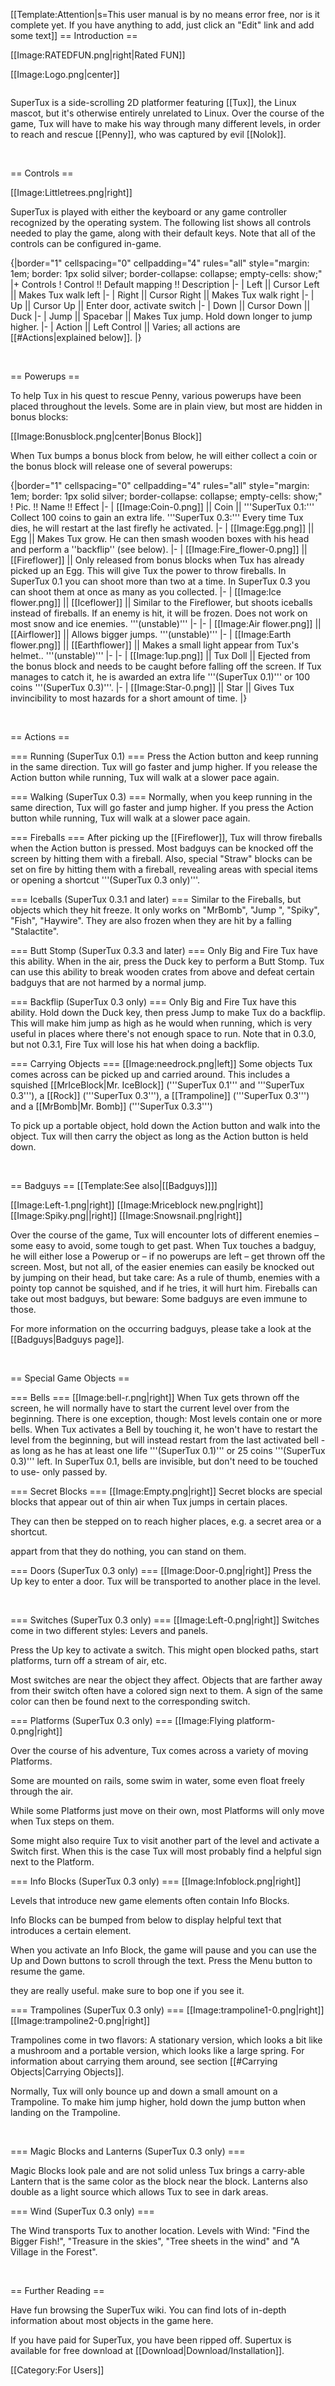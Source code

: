 [[Template:Attention|s=This user manual is by no means error free, nor is it complete yet. If you have anything to add, just click an "Edit" link and add some text]]
== Introduction ==

[[Image:RATEDFUN.png|right|Rated FUN]]

[[Image:Logo.png|center]]

<p style="margin-top: 2em;">
SuperTux is a side-scrolling 2D platformer featuring [[Tux]], the Linux mascot, but it's otherwise entirely unrelated to Linux. Over the course of the game, Tux will have to make his way through many different levels, in order to reach and rescue [[Penny]], who was captured by evil [[Nolok]].
</p>

<br style="clear: both;" />

== Controls ==

[[Image:Littletrees.png|right]]

SuperTux is played with either the keyboard or any game controller recognized by the operating system. The following list shows all controls needed to play the game, along with their default keys. Note that all of the controls can be configured in-game.

{|border="1" cellspacing="0" cellpadding="4" rules="all" style="margin: 1em; border: 1px solid silver; border-collapse: collapse; empty-cells: show;"
|+ Controls
! Control !! Default mapping !! Description
|-
| Left || Cursor Left || Makes Tux walk left
|-
| Right || Cursor Right || Makes Tux walk right
|-
| Up || Cursor Up || Enter door, activate switch
|-
| Down || Cursor Down || Duck
|-
| Jump || Spacebar || Makes Tux jump. Hold down longer to jump higher.
|-
| Action || Left Control || Varies; all actions are [[#Actions|explained below]].
|}

<br style="clear: both;" />

== Powerups ==

To help Tux in his quest to rescue Penny, various powerups have been placed throughout the levels. Some are in plain view, but most are hidden in bonus blocks:

[[Image:Bonusblock.png|center|Bonus Block]]

When Tux bumps a bonus block from below, he will either collect a coin or the bonus block will release one of several powerups:

{|border="1" cellspacing="0" cellpadding="4" rules="all" style="margin: 1em; border: 1px solid silver; border-collapse: collapse; empty-cells: show;"
! Pic. !! Name !! Effect
|-
| [[Image:Coin-0.png]] || Coin || '''SuperTux 0.1:''' Collect 100 coins to gain an extra life. '''SuperTux 0.3:''' Every time Tux dies, he will restart at the last firefly he activated.
|-
| [[Image:Egg.png]] || Egg || Makes Tux grow. He can then smash wooden boxes with his head and perform a ''backflip'' (see below).
|-
| [[Image:Fire_flower-0.png]] || [[Fireflower]] || Only released from bonus blocks when Tux has already picked up an Egg. This will give Tux the power to throw fireballs. In SuperTux 0.1 you can shoot more than two at a time. In SuperTux 0.3 you can shoot them at once as many as you collected.
|-
| [[Image:Ice flower.png]] || [[Iceflower]] || Similar to the Fireflower, but shoots iceballs instead of fireballs. If an enemy is hit, it will be frozen. Does not work on most snow and ice enemies. '''(unstable)'''
|-
|-
| [[Image:Air flower.png]] || [[Airflower]] || Allows bigger jumps. '''(unstable)'''
|-
| [[Image:Earth flower.png]] || [[Earthflower]] || Makes a small light appear from Tux's helmet.. '''(unstable)'''
|-
|-
| [[Image:1up.png]] || Tux Doll ||  Ejected from the bonus block and needs to be caught before falling off the screen. If Tux manages to catch it, he is awarded an extra life '''(SuperTux 0.1)''' or 100 coins '''(SuperTux 0.3)'''.
|-
| [[Image:Star-0.png]] || Star ||  Gives Tux invincibility to most hazards for a short amount of time.
|}

<br style="clear: both;" />

== Actions ==

=== Running (SuperTux 0.1) ===
Press the Action button and keep running in the same direction. Tux will go faster and jump higher. If you release the Action button while running, Tux will walk at a slower pace again.

=== Walking (SuperTux 0.3) ===
Normally, when you keep running in the same direction, Tux will go faster and jump higher. If you press the Action button while running, Tux will walk at a slower pace again.

=== Fireballs ===
After picking up the [[Fireflower]], Tux will throw fireballs when the Action button is pressed. Most badguys can be knocked off the screen by hitting them with a fireball. Also, special "Straw" blocks can be set on fire by hitting them with a fireball, revealing areas with special items or opening a shortcut '''(SuperTux 0.3 only)'''.

=== Iceballs (SuperTux 0.3.1 and later) ===
Similar to the Fireballs, but objects which they hit freeze. It only works on "MrBomb", "Jump ", "Spiky", "Fish", "Haywire". They are also frozen when they are hit by a falling "Stalactite".

=== Butt Stomp (SuperTux 0.3.3 and later) ===
Only Big and Fire Tux have this ability. When in the air, press the Duck key to perform a Butt Stomp. Tux can use this ability to break wooden crates from above and defeat certain badguys that are not harmed by a normal jump.

=== Backflip (SuperTux 0.3 only) ===
Only Big and Fire Tux have this ability. Hold down the Duck key, then press Jump to make Tux do a backflip. This will make him jump as high as he would when running, which is very useful in places where there's not enough space to run. Note that in 0.3.0, but not 0.3.1, Fire Tux will lose his hat when doing a backflip.

=== Carrying Objects ===
[[Image:needrock.png|left]]
Some objects Tux comes across can be picked up and carried around. This includes a squished [[MrIceBlock|Mr. IceBlock]] ('''SuperTux 0.1''' and '''SuperTux 0.3'''), a [[Rock]] ('''SuperTux 0.3'''), a [[Trampoline]] ('''SuperTux 0.3''') and a [[MrBomb|Mr. Bomb]] ('''SuperTux 0.3.3''')

To pick up a portable object, hold down the Action button and walk into the object. Tux will then carry the object as long as the Action button is held down.

<br style="clear: both;" />

== Badguys ==
[[Template:See also|[[Badguys]]]]

[[Image:Left-1.png|right]] [[Image:Mriceblock new.png|right]] [[Image:Spiky.png||right]] [[Image:Snowsnail.png|right]]

Over the course of the game, Tux will encounter lots of different enemies – some easy to avoid, some tough to get past. When Tux touches a badguy, he will either lose a Powerup or –&nbsp;if no powerups are left&nbsp;– get thrown off the screen. Most, but not all, of the easier enemies can easily be knocked out by jumping on their head, but take care: As a rule of thumb, enemies with a pointy top cannot be squished, and if he tries, it will hurt him. Fireballs can take out most badguys, but beware: Some badguys are even immune to those.

For more information on the occurring badguys, please take a look at the [[Badguys|Badguys page]].

<br style="clear: both;" />

== Special Game Objects ==

=== Bells ===
[[Image:bell-r.png|right]]
When Tux gets thrown off the screen, he will normally have to start the current level over from the beginning. There is one exception, though: Most levels contain one or more bells. When Tux activates a Bell by touching it, he won't have to restart the level from the beginning, but will instead restart from the last activated bell - as long as he has at least one life '''(SuperTux 0.1)''' or 25 coins '''(SuperTux 0.3)''' left. In SuperTux 0.1, bells are invisible, but don't need to be touched to use- only passed by.

=== Secret Blocks ===
[[Image:Empty.png|right]]
Secret blocks are special blocks that appear out of thin air when Tux jumps in certain places.

They can then be stepped on to reach higher places, e.g. a secret area or a shortcut.

appart from that they do nothing, you can stand on them.

=== Doors (SuperTux 0.3 only) ===
[[Image:Door-0.png|right]]
Press the Up key to enter a door. Tux will be transported to another place in the level.

<br style="clear: both;" />

=== Switches (SuperTux 0.3 only) ===
[[Image:Left-0.png|right]]
Switches come in two different styles: Levers and panels.

Press the Up key to activate a switch. This might open blocked paths, start platforms, turn off a stream of air, etc.

Most switches are near the object they affect. Objects that are farther away from their switch often have a colored sign next to them. A sign of the same color can then be found next to the corresponding switch.

=== Platforms (SuperTux 0.3 only) ===
[[Image:Flying platform-0.png|right]]

Over the course of his adventure, Tux comes across a variety of moving Platforms.

Some are mounted on rails, some swim in water, some even float freely through the air.

While some Platforms just move on their own, most Platforms will only move when Tux steps on them.

Some might also require Tux to visit another part of the level and activate a Switch first. When this is the case Tux will most probably find a helpful sign next to the Platform.

=== Info Blocks (SuperTux 0.3 only) ===
[[Image:Infoblock.png|right]]

Levels that introduce new game elements often contain Info Blocks.

Info Blocks can be bumped from below to display helpful text that introduces a certain element.

When you activate an Info Block, the game will pause and you can use the Up and Down buttons to scroll through the text. Press the Menu button to resume the game.

they are really useful. make sure to bop one if you see it.

=== Trampolines (SuperTux 0.3 only) ===
[[Image:trampoline1-0.png|right]]
[[Image:trampoline2-0.png|right]]

Trampolines come in two flavors: A stationary version, which looks a bit like a mushroom and a portable version, which looks like a large spring. For information about carrying them around, see section [[#Carrying Objects|Carrying Objects]].

Normally, Tux will only bounce up and down a small amount on a Trampoline. To make him jump higher, hold down the jump button when landing on the Trampoline.

<br style="clear: both;" />

=== Magic Blocks and Lanterns (SuperTux 0.3 only) ===

Magic Blocks look pale and are not solid unless Tux brings a carry-able Lantern that is the same color as the block near the block. Lanterns also double as a light source which allows Tux to see in dark areas.

=== Wind (SuperTux 0.3 only) ===

The Wind transports Tux to another location. Levels with Wind: "Find the Bigger Fish!", "Treasure in the skies", "Tree sheets in the wind" and "A Village in the Forest".

<br style="clear: both;" />

== Further Reading ==

Have fun browsing the SuperTux wiki. You can find lots of in-depth information about most objects in the game here.

If you have paid for SuperTux, you have been ripped off. Supertux is available for free download at [[Download|Download/Installation]].

[[Category:For Users]]
